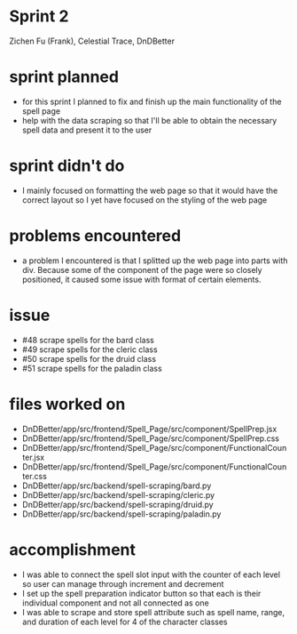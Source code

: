 # Sprint 2
Zichen Fu (Frank), Celestial Trace, DnDBetter

# sprint planned
- for this sprint I planned to fix and finish up the main functionality of the spell page 
- help with the data scraping so that I'll be able to obtain the necessary spell data and present it to the user

# sprint didn't do
- I mainly focused on formatting the web page so that it would have the correct layout so I yet have focused on the styling of the web page

# problems encountered
- a problem I encountered is that I splitted up the web page into parts with div. Because some of the component of the page were so closely positioned, it caused some issue with format of certain elements. 

# issue
- #48 scrape spells for the bard class
- #49 scrape spells for the cleric class
- #50 scrape spells for the druid class
- #51 scrape spells for the paladin class

# files worked on
- DnDBetter/app/src/frontend/Spell_Page/src/component/SpellPrep.jsx
- DnDBetter/app/src/frontend/Spell_Page/src/component/SpellPrep.css
- DnDBetter/app/src/frontend/Spell_Page/src/component/FunctionalCounter.jsx
- DnDBetter/app/src/frontend/Spell_Page/src/component/FunctionalCounter.css
- DnDBetter/app/src/backend/spell-scraping/bard.py
- DnDBetter/app/src/backend/spell-scraping/cleric.py
- DnDBetter/app/src/backend/spell-scraping/druid.py
- DnDBetter/app/src/backend/spell-scraping/paladin.py

# accomplishment
- I was able to connect the spell slot input with the counter of each level so user can manage through increment and decrement
- I set up the spell preparation indicator button so that each is their individual component and not all connected as one
- I was able to scrape and store spell attribute such as spell name, range, and duration of each level for 4 of the character classes


